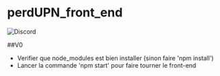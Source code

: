 # perdUPN_front_end

<img alt="Discord" src="https://img.shields.io/discord/884903305837437028?logo=Discord">

##V0
* Verifier que node_modules est bien installer (sinon faire 'npm install')
* Lancer la commande 'npm start' pour faire tourner le front-end



